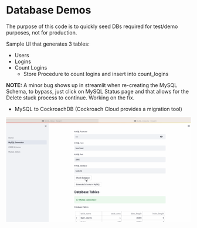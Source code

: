 # Database Demos

The purpose of this code is to quickly seed DBs required for test/demo purposes, not for production.

Sample UI that generates 3 tables:
* Users
* Logins
* Count Logins
  * Store Procedure to count logins and insert into count_logins

**NOTE:** A minor bug shows up in streamlit when re-creating the MySQL Schema, to bypass, just click on MySQL Status page and that allows for the Delete stuck process to continue. Working on the fix.

* MySQL to CockroachDB (Cockroach Cloud provides a migration tool)

![Database Demo](database_demos.gif)

